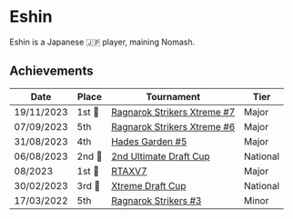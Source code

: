 # Eshin

Eshin is a Japanese :jp: player, maining Nomash. 

## Achievements

| Date | Place | Tournament | Tier |
| - | - | - | - |
| 19/11/2023 |1st :1st_place_medal: | [Ragnarok Strikers Xtreme #7](../../tournaments/ragna/ragnax7.md) | Major |
| 07/09/2023 | 5th | [Ragnarok Strikers Xtreme #6](../../tournaments/ragna/ragnax6.md) | Major |
| 31/08/2023 | 4th | [Hades Garden #5](../../tournaments/hg/hg5.md) | Major |
| 06/08/2023 | 2nd :2nd_place_medal: | [2nd Ultimate Draft Cup](../../tournaments/jpdraft/jpudraft2.md) | National |
| 08/2023 |1st :1st_place_medal: | [RTAXV7](../../tournaments/rtaxv/rtaxv7.md) | Major |
| 30/02/2023 | 3rd :3rd_place_medal: | [Xtreme Draft Cup](../../tournaments/jpdraft/jpxdraft.md) | National |
| 17/03/2022 | 5th | [Ragnarok Strikers #3](../../tournaments/ragna/ragna3.md) | Minor |
